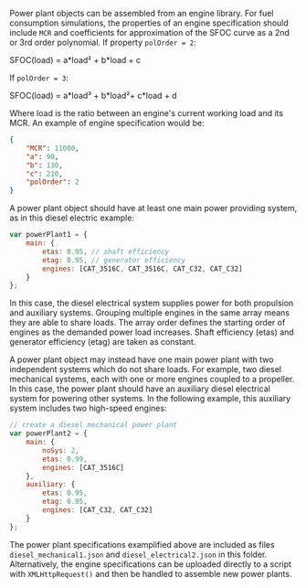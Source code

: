 Power plant objects can be assembled from an engine library. For fuel consumption simulations, the properties of an engine specification should include `MCR` and coefficients for approximation of the SFOC curve as a 2nd or 3rd order polynomial. If property `polOrder = 2`:

SFOC(load) = a\*load² + b\*load + c

If `polOrder = 3`:

SFOC(load) = a\*load³ + b\*load²+ c\*load + d

Where load is the ratio between an engine's current working load and its MCR. An example of engine specification would be:
```json
{
	"MCR": 11000,
	"a": 90,
	"b": 130,
	"c": 210,
	"polOrder": 2
}
```

A power plant object should have at least one main power providing system, as in this diesel electric example:
```js
var powerPlant1 = {
	main: {
		etas: 0.95, // shaft efficiency
		etag: 0.95, // generator efficiency
		engines: [CAT_3516C, CAT_3516C, CAT_C32, CAT_C32]
	}
};
```

In this case, the diesel electrical system supplies power for both propulsion and auxiliary systems. Grouping multiple engines in the same array means they are able to share loads. The array order defines the starting order of engines as the demanded power load increases. Shaft efficiency (etas) and generator efficiency (etag) are taken as constant.

A power plant object may instead have one main power plant with two independent systems which do not share loads. For example, two diesel mechanical systems, each with one or more engines coupled to a propeller. In this case, the power plant should have an auxiliary diesel electrical system for powering other systems. In the following example, this auxiliary system includes two high-speed engines:
```js
// create a diesel mechanical power plant
var powerPlant2 = {
	main: {
		noSys: 2,
		etas: 0.99,
		engines: [CAT_3516C]
	},
	auxiliary: {
		etas: 0.95,
		etag: 0.95,
		engines: [CAT_C32, CAT_C32]
	}
};
```

The power plant specifications examplified above are included as files `diesel_mechanical1.json` and `diesel_electrical2.json` in this folder. Alternatively, the engine specifications can be uploaded directly to a script with `XMLHttpRequest()` and then be handled to assemble new power plants.
